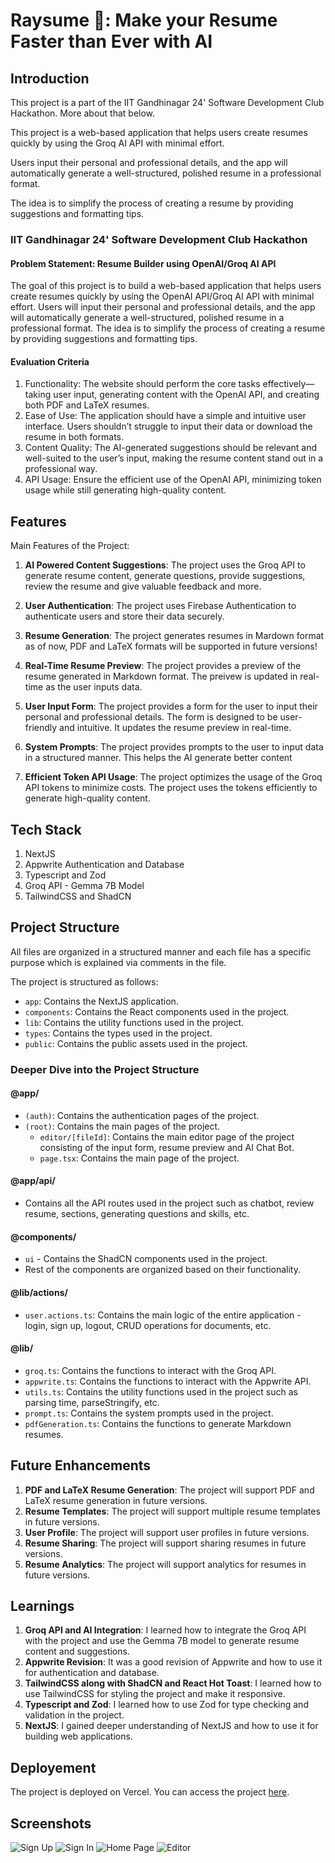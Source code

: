 # Raysume 🔮: Make your Resume Faster than Ever with AI

## Introduction
This project is a part of the IIT Gandhinagar 24' Software Development Club Hackathon. More about that below.

This project is a web-based application that helps users create resumes quickly by using the Groq AI API with minimal effort.

Users input their personal and professional details, and the app will automatically generate a well-structured, polished resume in a professional format.

The idea is to simplify the process of creating a resume by providing suggestions and formatting tips.

### IIT Gandhinagar 24' Software Development Club Hackathon

#### Problem Statement: Resume Builder using OpenAI/Groq AI API

The goal of this project is to build a web-based application that helps users create resumes quickly by using the OpenAI API/Groq AI API with minimal effort. Users will input their personal and professional details, and the app will automatically generate a well-structured, polished resume in a professional format. The idea is to simplify the process of creating a resume by providing suggestions and formatting tips.

#### Evaluation Criteria

1. Functionality: The website should perform the core tasks effectively—taking user input, generating content with the OpenAI API, and creating both PDF and LaTeX resumes.
2. Ease of Use: The application should have a simple and intuitive user interface. Users shouldn’t struggle to input their data or download the resume in both formats.
3. Content Quality: The AI-generated suggestions should be relevant and well-suited to the user’s input, making the resume content stand out in a professional way.
4. API Usage: Ensure the efficient use of the OpenAI API, minimizing token usage while still generating high-quality content.

## Features

Main Features of the Project:
1. **AI Powered Content Suggestions**: The project uses the Groq API to generate resume content, generate questions, provide suggestions, review the resume and give valuable feedback and more.

2. **User Authentication**: The project uses Firebase Authentication to authenticate users and store their data securely.

3. **Resume Generation**: The project generates resumes in Mardown format as of now,  PDF and LaTeX formats will be supported in future versions!

4. **Real-Time Resume Preview**: The project provides a preview of the resume generated in Markdown format. The preivew is updated in real-time as the user inputs data.

5. **User Input Form**: The project provides a form for the user to input their personal and professional details. The form is designed to be user-friendly and intuitive. It updates the resume preview in real-time.

6. **System Prompts**: The project provides prompts to the user to input data in a structured manner. This helps the AI generate better content

7. **Efficient Token API Usage**: The project optimizes the usage of the Groq API tokens to minimize costs. The project uses the tokens efficiently to generate high-quality content.

## Tech Stack
1. NextJS
2. Appwrite Authentication and Database
3. Typescript and Zod
4. Groq API - Gemma 7B Model
5. TailwindCSS and ShadCN

## Project Structure
All files are organized in a structured manner and each file has a specific purpose which is explained via comments in the file.

The project is structured as follows:
- `app`: Contains the NextJS application.
- `components`: Contains the React components used in the project.
- `lib`: Contains the utility functions used in the project.
- `types`: Contains the types used in the project.
- `public`: Contains the public assets used in the project.

### Deeper Dive into the Project Structure
#### @app/
- `(auth)`: Contains the authentication pages of the project.
- `(root)`: Contains the main pages of the project.
   - `editor/[fileId]`: Contains the main editor page of the project consisting of the input form, resume preview and AI Chat Bot.
   - `page.tsx`: Contains the main page of the project.

#### @app/api/
- Contains all the API routes used in the project such as chatbot, review resume, sections, generating questions and skills, etc.

#### @components/
- `ui` - Contains the ShadCN components used in the project.
- Rest of the components are organized based on their functionality.

#### @lib/actions/
- `user.actions.ts`: Contains the main logic of the entire application - login, sign up, logout, CRUD operations for documents, etc.

#### @lib/
- `groq.ts`: Contains the functions to interact with the Groq API.
- `appwrite.ts`: Contains the functions to interact with the Appwrite API.
- `utils.ts`: Contains the utility functions used in the project such as parsing time, parseStringify, etc.
- `prompt.ts`: Contains the system prompts used in the project.
- `pdfGeneration.ts`: Contains the functions to generate Markdown resumes.




## Future Enhancements
1. **PDF and LaTeX Resume Generation**: The project will support PDF and LaTeX resume generation in future versions.
2. **Resume Templates**: The project will support multiple resume templates in future versions.
3. **User Profile**: The project will support user profiles in future versions.
4. **Resume Sharing**: The project will support sharing resumes in future versions.
5. **Resume Analytics**: The project will support analytics for resumes in future versions.

## Learnings
1. **Groq API and AI Integration**: I learned how to integrate the Groq API with the project and use the Gemma 7B model to generate resume content and suggestions.
2. **Appwrite Revision**: It was a good revision of Appwrite and how to use it for authentication and database.
3. **TailwindCSS along with ShadCN and React Hot Toast**: I learned how to use TailwindCSS for styling the project and make it responsive.
4. **Typescript and Zod**: I learned how to use Zod for type checking and validation in the project.
5. **NextJS**: I gained deeper understanding of NextJS and how to use it for building web applications.

## Deployement
The project is deployed on Vercel. You can access the project [here](https://resume-builder-induction-contest.vercel.app/).

## Screenshots
![Sign Up](public/screenshots/sign_up.jpeg)
![Sign In](public/screenshots/sign_in.jpeg)
![Home Page](public/screenshots/Raysume.jpeg)
![Editor](public/screenshots/editor.jpeg)